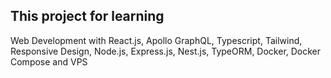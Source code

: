 ## This project for learning

Web Development with React.js, Apollo GraphQL, Typescript, Tailwind, Responsive Design, Node.js, Express.js, Nest.js, TypeORM, Docker, Docker Compose and VPS
